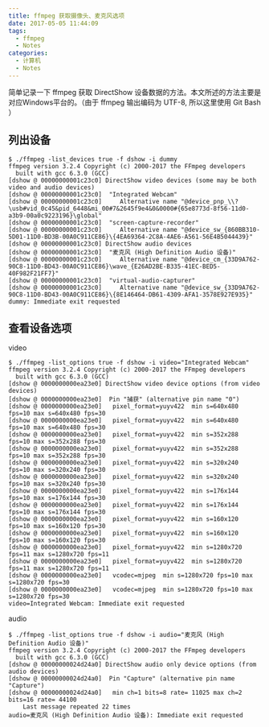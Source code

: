 ```yaml
---
title: ffmpeg 获取摄像头、麦克风选项
date: 2017-05-05 11:44:09
tags:
  - ffmpeg
  - Notes
categories: 
  - 计算机
  - Notes
---
```



简单记录一下 ffmpeg 获取 DirectShow 设备数据的方法。本文所述的方法主要是对应Windows平台的。（由于 ffmpeg 输出编码为 UTF-8, 所以这里使用 Git Bash ）

## 列出设备

	$ ./ffmpeg -list_devices true -f dshow -i dummy
	ffmpeg version 3.2.4 Copyright (c) 2000-2017 the FFmpeg developers
	  built with gcc 6.3.0 (GCC)
	[dshow @ 00000000001c23c0] DirectShow video devices (some may be both video and audio devices)
	[dshow @ 00000000001c23c0]  "Integrated Webcam"
	[dshow @ 00000000001c23c0]     Alternative name "@device_pnp_\\?\usb#vid_0c45&pid_6448&mi_00#7&2645f9e4&0&0000#{65e8773d-8f56-11d0-a3b9-00a0c9223196}\global"
	[dshow @ 00000000001c23c0]  "screen-capture-recorder"
	[dshow @ 00000000001c23c0]     Alternative name "@device_sw_{860BB310-5D01-11D0-BD3B-00A0C911CE86}\{4EA69364-2C8A-4AE6-A561-56E4B5044439}"
	[dshow @ 00000000001c23c0] DirectShow audio devices
	[dshow @ 00000000001c23c0]  "麦克风 (High Definition Audio 设备)"
	[dshow @ 00000000001c23c0]     Alternative name "@device_cm_{33D9A762-90C8-11D0-BD43-00A0C911CE86}\wave_{E26AD2BE-B335-41EC-BED5-40F982F21FF7}"
	[dshow @ 00000000001c23c0]  "virtual-audio-capturer"
	[dshow @ 00000000001c23c0]     Alternative name "@device_sw_{33D9A762-90C8-11D0-BD43-00A0C911CE86}\{8E146464-DB61-4309-AFA1-3578E927E935}"
	dummy: Immediate exit requested



## 查看设备选项

video

	$ ./ffmpeg -list_options true -f dshow -i video="Integrated Webcam"
	ffmpeg version 3.2.4 Copyright (c) 2000-2017 the FFmpeg developers
	  built with gcc 6.3.0 (GCC)
	[dshow @ 0000000000ea23e0] DirectShow video device options (from video devices)
	[dshow @ 0000000000ea23e0]  Pin "捕获" (alternative pin name "0")
	[dshow @ 0000000000ea23e0]   pixel_format=yuyv422  min s=640x480 fps=10 max s=640x480 fps=30
	[dshow @ 0000000000ea23e0]   pixel_format=yuyv422  min s=640x480 fps=10 max s=640x480 fps=30
	[dshow @ 0000000000ea23e0]   pixel_format=yuyv422  min s=352x288 fps=10 max s=352x288 fps=30
	[dshow @ 0000000000ea23e0]   pixel_format=yuyv422  min s=352x288 fps=10 max s=352x288 fps=30
	[dshow @ 0000000000ea23e0]   pixel_format=yuyv422  min s=320x240 fps=10 max s=320x240 fps=30
	[dshow @ 0000000000ea23e0]   pixel_format=yuyv422  min s=320x240 fps=10 max s=320x240 fps=30
	[dshow @ 0000000000ea23e0]   pixel_format=yuyv422  min s=176x144 fps=10 max s=176x144 fps=30
	[dshow @ 0000000000ea23e0]   pixel_format=yuyv422  min s=176x144 fps=10 max s=176x144 fps=30
	[dshow @ 0000000000ea23e0]   pixel_format=yuyv422  min s=160x120 fps=10 max s=160x120 fps=30
	[dshow @ 0000000000ea23e0]   pixel_format=yuyv422  min s=160x120 fps=10 max s=160x120 fps=30
	[dshow @ 0000000000ea23e0]   pixel_format=yuyv422  min s=1280x720 fps=11 max s=1280x720 fps=11
	[dshow @ 0000000000ea23e0]   pixel_format=yuyv422  min s=1280x720 fps=11 max s=1280x720 fps=11
	[dshow @ 0000000000ea23e0]   vcodec=mjpeg  min s=1280x720 fps=10 max s=1280x720 fps=30
	[dshow @ 0000000000ea23e0]   vcodec=mjpeg  min s=1280x720 fps=10 max s=1280x720 fps=30
	video=Integrated Webcam: Immediate exit requested

audio

	$ ./ffmpeg -list_options true -f dshow -i audio="麦克风 (High Definition Audio 设备)"
	ffmpeg version 3.2.4 Copyright (c) 2000-2017 the FFmpeg developers
	  built with gcc 6.3.0 (GCC)
	[dshow @ 00000000024d24a0] DirectShow audio only device options (from audio devices)
	[dshow @ 00000000024d24a0]  Pin "Capture" (alternative pin name "Capture")
	[dshow @ 00000000024d24a0]   min ch=1 bits=8 rate= 11025 max ch=2 bits=16 rate= 44100
		Last message repeated 22 times
	audio=麦克风 (High Definition Audio 设备): Immediate exit requested

